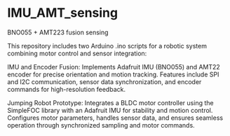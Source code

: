 # IMU_AMT_sensing
BNO055 + AMT223 fusion sensing

This repository includes two Arduino .ino scripts for a robotic system combining motor control and sensor integration:

IMU and Encoder Fusion: Implements Adafruit IMU (BNO055) and AMT22 encoder for precise orientation and motion tracking. Features include SPI and I2C communication, sensor data synchronization, and encoder commands for high-resolution feedback.

Jumping Robot Prototype: Integrates a BLDC motor controller using the SimpleFOC library with an Adafruit IMU for stability and motion control. Configures motor parameters, handles sensor data, and ensures seamless operation through synchronized sampling and motor commands.
